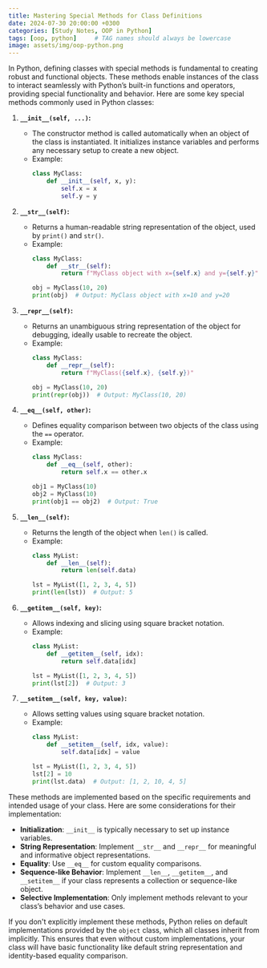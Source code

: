 ```yaml
---
title: Mastering Special Methods for Class Definitions
date: 2024-07-30 20:00:00 +0300
categories: [Study Notes, OOP in Python]
tags: [oop, python]     # TAG names should always be lowercase
image: assets/img/oop-python.png
---
```


In Python, defining classes with special methods is fundamental to creating robust and functional objects. These methods enable instances of the class to interact seamlessly with Python’s built-in functions and operators, providing special functionality and behavior. Here are some key special methods commonly used in Python classes:

1. **`__init__(self, ...)`:**
   - The constructor method is called automatically when an object of the class is instantiated. It initializes instance variables and performs any necessary setup to create a new object.
   - Example:
     ```python
     class MyClass:
         def __init__(self, x, y):
             self.x = x
             self.y = y
     ```

2. **`__str__(self)`:**
   - Returns a human-readable string representation of the object, used by `print()` and `str()`.
   - Example:
     ```python
     class MyClass:
         def __str__(self):
             return f"MyClass object with x={self.x} and y={self.y}"
     
     obj = MyClass(10, 20)
     print(obj)  # Output: MyClass object with x=10 and y=20
     ```

3. **`__repr__(self)`:**
   - Returns an unambiguous string representation of the object for debugging, ideally usable to recreate the object.
   - Example:
     ```python
     class MyClass:
         def __repr__(self):
             return f"MyClass({self.x}, {self.y})"
     
     obj = MyClass(10, 20)
     print(repr(obj))  # Output: MyClass(10, 20)
     ```

4. **`__eq__(self, other)`:**
   - Defines equality comparison between two objects of the class using the `==` operator.
   - Example:
     ```python
     class MyClass:
         def __eq__(self, other):
             return self.x == other.x
     
     obj1 = MyClass(10)
     obj2 = MyClass(10)
     print(obj1 == obj2)  # Output: True
     ```

5. **`__len__(self)`:**
   - Returns the length of the object when `len()` is called.
   - Example:
     ```python
     class MyList:
         def __len__(self):
             return len(self.data)
     
     lst = MyList([1, 2, 3, 4, 5])
     print(len(lst))  # Output: 5
     ```

6. **`__getitem__(self, key)`:**
   - Allows indexing and slicing using square bracket notation.
   - Example:
     ```python
     class MyList:
         def __getitem__(self, idx):
             return self.data[idx]
     
     lst = MyList([1, 2, 3, 4, 5])
     print(lst[2])  # Output: 3
     ```

7. **`__setitem__(self, key, value)`:**
   - Allows setting values using square bracket notation.
   - Example:
     ```python
     class MyList:
         def __setitem__(self, idx, value):
             self.data[idx] = value
     
     lst = MyList([1, 2, 3, 4, 5])
     lst[2] = 10
     print(lst.data)  # Output: [1, 2, 10, 4, 5]
     ```

These methods are implemented based on the specific requirements and intended usage of your class. Here are some considerations for their implementation:

- **Initialization**: `__init__` is typically necessary to set up instance variables.
- **String Representation**: Implement `__str__` and `__repr__` for meaningful and informative object representations.
- **Equality**: Use `__eq__` for custom equality comparisons.
- **Sequence-like Behavior**: Implement `__len__`, `__getitem__`, and `__setitem__` if your class represents a collection or sequence-like object.
- **Selective Implementation**: Only implement methods relevant to your class’s behavior and use cases.

If you don't explicitly implement these methods, Python relies on default implementations provided by the `object` class, which all classes inherit from implicitly. This ensures that even without custom implementations, your class will have basic functionality like default string representation and identity-based equality comparison.
